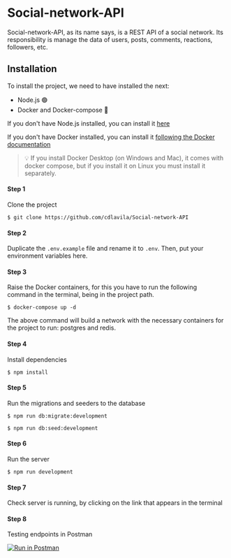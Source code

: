 # Social-network-API

Social-network-API, as its name says, is a REST API of a social network. Its responsibility is manage the data of users, posts, comments, reactions, followers, etc.

## Installation
To install the project, we need to have installed the next:
- Node.js 🟢
- Docker and Docker-compose 🐋

If you don't have Node.js installed, you can install it [here](https://nodejs.org/es/)

If you don't have Docker installed, you can install it [following the Docker documentation](https://docs.docker.com/engine/install/)

<blockquote>
<span>
💡
</span>
<span>
If you install Docker Desktop (on Windows and Mac), it comes with docker compose, but if you install it on Linux you must install it separately.
</span>
</blockquote>


#### Step 1
Clone the project
```
$ git clone https://github.com/cdlavila/Social-network-API
```

#### Step 2
Duplicate the `.env.example` file and rename it to `.env`. Then, put your environment variables here.

#### Step 3
Raise the Docker containers, for this you have to run the following command in the terminal, being in the project path.
```
$ docker-compose up -d
```
The above command will build a network with the necessary containers for the project to run: postgres and redis.

#### Step 4
Install dependencies
```
$ npm install
```

#### Step 5
Run the migrations and seeders to the database
```
$ npm run db:migrate:development
```
```
$ npm run db:seed:development
```

#### Step 6
Run the server

```
$ npm run development
```

#### Step 7
Check server is running, by clicking on the link that appears in the terminal

#### Step 8
Testing endpoints in Postman

[![Run in Postman](https://run.pstmn.io/button.svg)](https://app.getpostman.com/run-collection/678cd5aed899f84b83c4?action=collection%2Fimport)